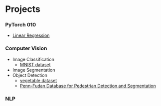 # Projects

### PyTorch 010

- [Linear Regression](https://github.com/shazzad-hasan/practice-deep-learning-with-pytorch/blob/main/pytorch_101/linear_regression.ipynb)

### Computer Vision

- Image Classification
  - [MNIST dataset](https://github.com/shazzad-hasan/practice-deep-learning-with-pytorch/blob/main/image_classification/mlp_mnist.ipynb)
- Image Segmentation
- Object Detection
  - [vegetable dataset](https://github.com/shazzad-hasan/practice-deep-learning-with-pytorch/blob/main/object_detection/object_localization_vegetable_data.ipynb)
  - [Penn-Fudan Database for Pedestrian Detection and Segmentation](https://github.com/shazzad-hasan/practice-deep-learning-with-pytorch/blob/main/object_detection/pedestrian_detection_and_segmentation.ipynb)



### NLP



